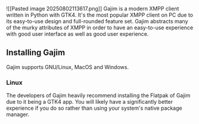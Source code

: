 ![[Pasted image 20250802113617.png]]
Gajim is a modern XMPP client written in Python with GTK4. It's the most popular XMPP client on PC due to its easy-to-use design and full-rounded feature set. Gajim abstracts many of the murky attributes of XMPP in order to have an easy-to-use experience with good user interface as well as good user experience.

## Installing Gajim
Gajim supports GNU/Linux, MacOS and Windows.
### Linux
The developers of Gajim heavily recommend installing the Flatpak of Gajim due to it being a GTK4 app. You will likely have a significantly better experience if you do so rather than using your system's native package manager.